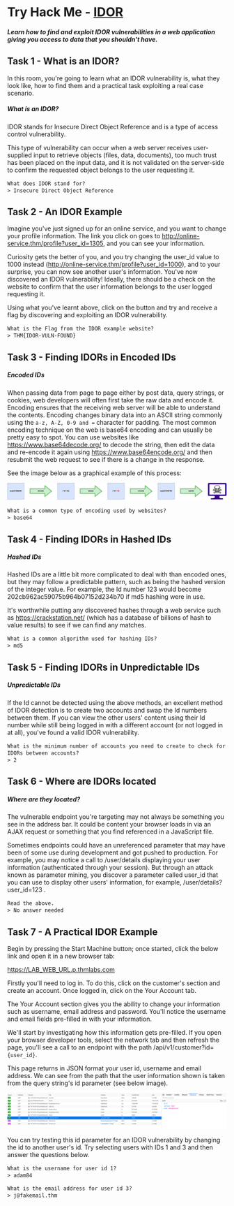 # Try Hack Me - [IDOR](https://tryhackme.com/room/idor)
##### Learn how to find and exploit IDOR vulnerabilities in a web application giving you access to data that you shouldn't have.

## Task 1 - What is an IDOR?

In this room, you're going to learn what an IDOR vulnerability is, what they look like, how to find them and a practical task exploiting a real case scenario.

##### What is an IDOR?

IDOR stands for Insecure Direct Object Reference and is a type of access control vulnerability.

This type of vulnerability can occur when a web server receives user-supplied input to retrieve objects (files, data, documents), too much trust has been placed on the input data, and it is not validated on the server-side to confirm the requested object belongs to the user requesting it.
```
What does IDOR stand for?
> Insecure Direct Object Reference
```

## Task 2 - An IDOR Example

Imagine you've just signed up for an online service, and you want to change your profile information. The link you click on goes to http://online-service.thm/profile?user_id=1305, and you can see your information.

Curiosity gets the better of you, and you try changing the user_id value to 1000 instead (http://online-service.thm/profile?user_id=1000), and to your surprise, you can now see another user's information. You've now discovered an IDOR vulnerability! Ideally, there should be a check on the website to confirm that the user information belongs to the user logged requesting it.

Using what you've learnt above, click on the button and try and receive a flag by discovering and exploiting an IDOR vulnerability.
```
What is the Flag from the IDOR example website?
> THM{IDOR-VULN-FOUND}
```

## Task 3 - Finding IDORs in Encoded IDs

##### Encoded IDs
When passing data from page to page either by post data, query strings, or cookies, web developers will often first take the raw data and encode it. Encoding ensures that the receiving web server will be able to understand the contents. Encoding changes binary data into an ASCII string commonly using the ```a-z, A-Z, 0-9 and =``` character for padding. The most common encoding technique on the web is base64 encoding and can usually be pretty easy to spot. You can use websites like https://www.base64decode.org/ to decode the string, then edit the data and re-encode it again using https://www.base64encode.org/ and then resubmit the web request to see if there is a change in the response.

See the image below as a graphical example of this process:

![](images/5f2cbe5c4ab4a274420bc9a9afc9202d.png)

```
What is a common type of encoding used by websites?
> base64
```

## Task 4 - Finding IDORs in Hashed IDs

##### Hashed IDs
Hashed IDs are a little bit more complicated to deal with than encoded ones, but they may follow a predictable pattern, such as being the hashed version of the integer value. For example, the Id number 123 would become 202cb962ac59075b964b07152d234b70 if md5 hashing were in use.

It's worthwhile putting any discovered hashes through a web service such as https://crackstation.net/ (which has a database of billions of hash to value results) to see if we can find any matches.
```
What is a common algorithm used for hashing IDs?
> md5
```

## Task 5 - Finding IDORs in Unpredictable IDs

##### Unpredictable IDs
If the Id cannot be detected using the above methods, an excellent method of IDOR detection is to create two accounts and swap the Id numbers between them. If you can view the other users' content using their Id number while still being logged in with a different account (or not logged in at all), you've found a valid IDOR vulnerability.
```
What is the minimum number of accounts you need to create to check for IDORs between accounts?
> 2
```

## Task 6 - Where are IDORs located

##### Where are they located?
The vulnerable endpoint you're targeting may not always be something you see in the address bar. It could be content your browser loads in via an AJAX request or something that you find referenced in a JavaScript file.

Sometimes endpoints could have an unreferenced parameter that may have been of some use during development and got pushed to production. For example, you may notice a call to /user/details displaying your user information (authenticated through your session). But through an attack known as parameter mining, you discover a parameter called user_id that you can use to display other users' information, for example, /user/details?user_id=123 .
```
Read the above.
> No answer needed
```

## Task 7 - A Practical IDOR Example

Begin by pressing the Start Machine button; once started, click the below link and open it in a new browser tab:

https://LAB_WEB_URL.p.thmlabs.com

Firstly you'll need to log in. To do this, click on the customer's section and create an account. Once logged in, click on the Your Account tab.

The Your Account section gives you the ability to change your information such as username, email address and password. You'll notice the username and email fields pre-filled in with your information.

We'll start by investigating how this information gets pre-filled. If you open your browser developer tools, select the network tab and then refresh the page, you'll see a call to an endpoint with the path /api/v1/customer?id= ```{user_id}```.

This page returns in JSON format your user id, username and email address. We can see from the path that the user information shown is taken from the query string's id parameter (see below image).

![](images/5d71d3fe747a8c8934564feddfc69f75.png)

You can try testing this id parameter for an IDOR vulnerability by changing the id to another user's id. Try selecting users with IDs 1 and 3 and then answer the questions below.
```
What is the username for user id 1?
> adam84
```

```
What is the email address for user id 3?
> j@fakemail.thm
```